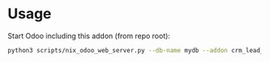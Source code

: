 # Usage

Start Odoo including this addon (from repo root):

```bash
python3 scripts/nix_odoo_web_server.py --db-name mydb --addon crm_lead_product
```
